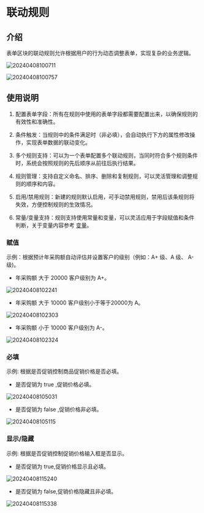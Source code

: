 # 联动规则

## 介绍

表单区块的联动规则允许根据用户的行为动态调整表单，实现复杂的业务逻辑。

![20240408100711](https://static-docs.nocobase.com/20240408100711.png)

![20240408100757](https://static-docs.nocobase.com/20240408100757.png)

## 使用说明

1. 配置表单字段：所有在规则中使用的表单字段都需要配置出来，以确保规则的有效性和准确性。

2. 条件触发：当规则中的条件满足时（非必填），会自动执行下方的属性修改操作，实现表单数据的联动变化。

3. 多个规则支持：可以为一个表单配置多个联动规则，当同时符合多个规则条件时，系统会按照规则的先后顺序从前往后执行结果。

4. 规则管理：支持自定义命名、排序、删除和复制规则，可以灵活管理和调整规则的顺序和内容。

5. 启用/禁用规则：新建的规则默认启用，可手动禁用规则，禁用后该条规则将失效，方便控制规则的生效情况。

6. 常量/变量支持：规则支持使用常量和变量，可以灵活应用于字段赋值和条件判断，关于变量内容参考 [变量](/handbook/ui/variables)。

### 赋值

示例：根据预计年采购额自动评估并设置客户的级别（例如：A+ 级、A 级、 A- 级)。

- 年采购额 大于 20000 客户级别为 A+。

![20240408102241](https://static-docs.nocobase.com/20240408102241.png)

- 年采购额 大于 10000 客户级别小于等于20000为 A。

![20240408102303](https://static-docs.nocobase.com/20240408102303.png)

- 年采购额 小于 10000 客户级别为 A-。

![20240408102324](https://static-docs.nocobase.com/20240408102324.png)

### 必填

示例: 根据是否促销控制商品促销价格是否必填。

- 是否促销为 true ,促销价格必填。

![20240408105031](https://static-docs.nocobase.com/20240408105031.png)

- 是否促销为 false ,促销价格非必填。

![20240408105115](https://static-docs.nocobase.com/20240408105115.png)

### 显示/隐藏

示例: 根据是否促销控制促销价格输入框是否显示。

- 是否促销为 true,促销价格显示且必填。

![20240408115240](https://static-docs.nocobase.com/20240408115240.png)

- 是否促销为 false,促销价格隐藏且非必填。

![20240408115338](https://static-docs.nocobase.com/20240408115338.png)